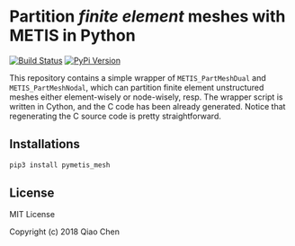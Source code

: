 # Partition *finite element* meshes with METIS in Python

[![Build Status](https://travis-ci.org/chiao45/pymetis_mesh.svg?branch=master)](https://travis-ci.org/chiao45/pymetis_mesh)
[![PyPi Version](https://img.shields.io/pypi/v/pymetis_mesh.svg)](https://pypi.org/project/pymetis-mesh/)

This repository contains a simple wrapper of `METIS_PartMeshDual` and `METIS_PartMeshNodal`, which can partition finite element unstructured meshes either element-wisely or node-wisely, resp. The wrapper script is written in Cython, and the C code has been already generated. Notice that regenerating the C source code is pretty straightforward.

## Installations

```bash
pip3 install pymetis_mesh
```

## License

MIT License

Copyright (c) 2018 Qiao Chen
